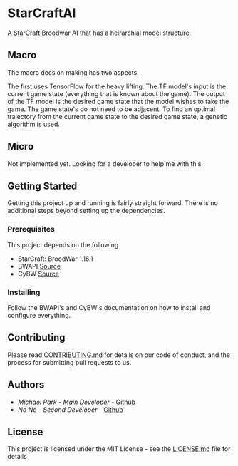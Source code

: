 # StarCraftAI
A StarCraft Broodwar AI that has a heirarchial model structure.  

## Macro
The macro decsion making has two aspects. 

The first uses TensorFlow for the heavy lifting. The TF model's input is the current game state (everything that is known about the game). 
The output of the TF model is the desired game state that the model wishes to take the game. The game state's do not need to be adjacent.
To find an optimal trajectory from the current game state to the desired game state, a genetic algorithm is used. 

## Micro
Not implemented yet. Looking for a developer to help me with this.

## Getting Started

Getting this project up and running is fairly straight forward. There is no additional steps beyond setting up the dependencies.

### Prerequisites

This project depends on the following


* StarCraft: BroodWar 1.16.1
* BWAPI [Source](https://github.com/bwapi/bwapi)
* CyBW [Source](https://bitbucket.org/ratiotile/cybw)

### Installing

Follow the BWAPI's and CyBW's documentation on how to install and configure everything. 

## Contributing

Please read [CONTRIBUTING.md](https://gist.github.com/PurpleBooth/b24679402957c63ec426) for details on our code of conduct, and the process for submitting pull requests to us.

## Authors

* *Michael Park* - *Main Developer* - [Github](https://github.com/TuringsEgo)
* *No No* - *Second Developer* - [Github](https://github.com/no0no)


## License

This project is licensed under the MIT License - see the [LICENSE.md](LICENSE.md) file for details
